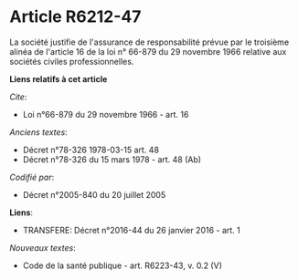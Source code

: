 # Article R6212-47

La société justifie de l'assurance de responsabilité prévue par le troisième alinéa de l'article 16 de la loi n° 66-879 du 29
novembre 1966 relative aux sociétés civiles professionnelles.

**Liens relatifs à cet article**

_Cite_:

  - Loi n°66-879 du 29 novembre 1966 - art. 16

_Anciens textes_:

  - Décret n°78-326 1978-03-15 art. 48
  - Décret n°78-326 du 15 mars 1978 - art. 48 (Ab)

_Codifié par_:

  - Décret n°2005-840 du 20 juillet 2005

**Liens**:

  - TRANSFERE: Décret n°2016-44 du 26 janvier 2016 - art. 1

_Nouveaux textes_:

  - Code de la santé publique - art. R6223-43, v. 0.2 (V)
